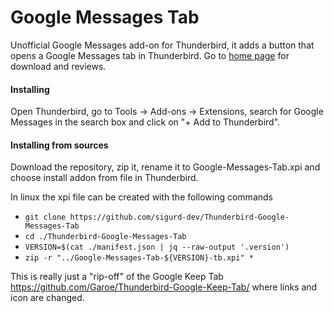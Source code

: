 # Google Messages Tab
Unofficial Google Messages add-on for Thunderbird, it adds a button that opens a Google Messages tab in Thunderbird.
Go to [home page](https://addons.thunderbird.net/thunderbird/addon/google-messages-tab) for download and reviews.

#### Installing 
Open Thunderbird, go to Tools -> Add-ons -> Extensions, search for Google Messages in the search box and click on "+ Add to Thunderbird".

#### Installing from sources
Download the repository, zip it, rename it to Google-Messages-Tab.xpi and choose install addon from file in Thunderbird.

In linux the xpi file can be created with the following commands
* `git clone https://github.com/sigurd-dev/Thunderbird-Google-Messages-Tab`
* `cd ./Thunderbird-Google-Messages-Tab`
* `VERSION=$(cat ./manifest.json | jq --raw-output '.version')`
* `zip -r "../Google-Messages-Tab-${VERSION}-tb.xpi" *`

This is really just a "rip-off" of the Google Keep Tab https://github.com/Garoe/Thunderbird-Google-Keep-Tab/
where links and icon are changed.

